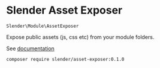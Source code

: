 Slender Asset Exposer
===========================
`Slender\Module\AssetExposer`


Expose public assets (js, css etc) from your module folders.

See [documentation](http://alanpich.github.io/slender)

`composer require slender/asset-exposer:0.1.0`


